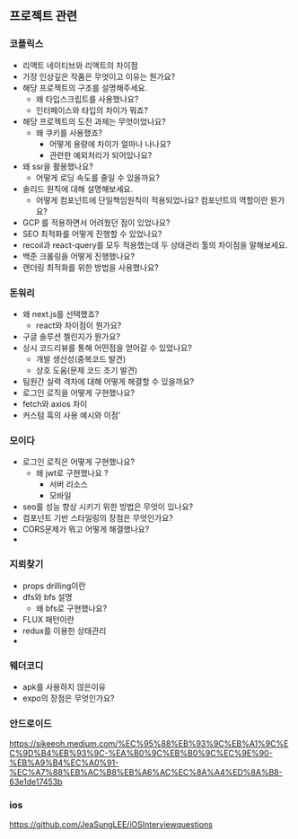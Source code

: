 ## 프로젝트 관련

### 코플릭스
-    리액트 네이티브와 리액트의 차이점
-   가장 인상깊은 작품은 무엇이고 이유는 뭔가요?
-   해당 프로젝트의 구조를 설명해주세요.
    -   왜 타입스크립트를 사용했나요?
    -   인터페이스와 타입의 차이가 뭐죠?
-   해당 프로젝트의 도전 과제는 무엇이었나요?
    -   왜 쿠키를 사용했죠?
        -   어떻게 용량에 차이가 얼마나 나나요?
        -   관련한 예외처리가 되어있나요?
-   왜 ssr을 활용했나요?
    -   어떻게 로딩 속도를 줄일 수 있을까요?
-   솔리드 원칙에 대해 설명해보세요.
    -   어떻게 컴포넌트에 단일책임원칙이 적용되었나요? 컴포넌트의 역할이란 뭔가요?
-   GCP 를 적용하면서 어려웠던 점이 있었나요?
-   SEO 최적화를 어떻게 진행할 수 있었나요?
-   recoil과 react-query를 모두 적용했는데 두 상태관리 툴의 차이점을 말해보세요.
-   백준 크롤링을 어떻게 진행했나요?
-   랜더링 최적화를 위한 방법을 사용했나요?

### 돈워리
-    왜 next.js를 선택했죠?
      - react와 차이점이 뭔가요?
-   구글 솔루션 첼린지가 뭔가요?
-   상시 코드리뷰를 통해 어떤점을 얻어갈 수 있었나요?
    -   개발 생산성(중복코드 발견)
    -   상호 도움(문제 코드 조기 발견)
-   팀원간 실력 격차에 대해 어떻게 해결할 수 있을까요?
-   로그인 로직을 어떻게 구현했나요?
-   fetch와 axios 차이
-   커스텀 훅의 사용 예시와 이점'


### 모이다

-   로그인 로직은 어떻게 구현했나요?
    -   왜 jwt로 구현했나요 ?
        -   서버 리소스
        -   모바일
-   seo를 성능 향상 시키기 위한 방법은 무엇이 있나요?
-   컴포넌트 기반 스타일링의 장점은 무엇인가요?
-   CORS문제가 뭐고 어떻게 해결했나요?
-   

### 지뢰찾기

-   props drilling이란
-   dfs와 bfs 설명
      - 왜 bfs로 구현했나요?
-   FLUX 패턴이란
-   redux를 이용한 상태관리
-   

### 웨더코디
- apk를 사용하지 않은이유
- expo의 장점은 무엇인가요?


### 안드로이드

https://sikeeoh.medium.com/%EC%95%88%EB%93%9C%EB%A1%9C%EC%9D%B4%EB%93%9C-%EA%B0%9C%EB%B0%9C%EC%9E%90-%EB%A9%B4%EC%A0%91-%EC%A7%88%EB%AC%B8%EB%A6%AC%EC%8A%A4%ED%8A%B8-63e1de17453b

### ios

https://github.com/JeaSungLEE/iOSInterviewquestions
